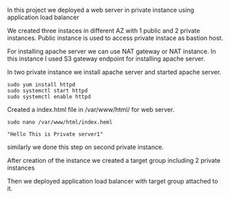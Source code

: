 In this project we deployed a web server in private instance using application load balancer

We created three instaces in different AZ with 1 public and 2 private instances.
Public instance is used to access private instace as bastion host.

For installing apache server we can use NAT gateway or NAT instance.
In this instance I used S3 gateway endpoint for installing apache server.

In two private instance we install apache server and started apache server.

```
sudo yum install httpd
sudo systemctl start httpd
sudo systemctl enable httpd
```

Created a index.html file in /var/www/html/ for web server.
```
sudo nano /var/www/html/index.heml
```

``"Hello This is Private server1"``

similarly we done this step on second private instance.

After creation of the instance we created a target group including  2 private instances

Then we deployed application load balancer with target group attached to it.
